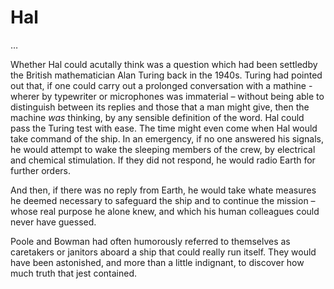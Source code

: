 # Hal
…

Whether Hal could acutally think was a question which had been settledby the British mathematician Alan Turing back in the 1940s. Turing had pointed out that, if one could carry out a prolonged conversation with a mathine - wherer by typewriter or microphones was immaterial – without being able to distinguish between its replies and those that a man might give, then the machine $was$ thinking, by any sensible definition of the word. Hal could pass the Turing test with ease.
The time might even come when Hal would take command of the ship. In an emergency, if no one answered his signals, he would attempt to wake the sleeping members of the crew, by electrical and chemical stimulation. If they did not respond, he would radio Earth for further orders.

And then, if there was no reply from Earth, he would take whate measures he deemed necessary to safeguard the ship and to continue the mission – whose real purpose he alone knew, and which his human colleagues could never have guessed.

Poole and Bowman had often humorously referred to themselves as caretakers or janitors aboard a ship that could really run itself. They would have been astonished, and more than a little indignant, to discover how much truth that jest contained.